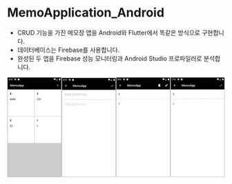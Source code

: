 # MemoApplication_Android
- CRUD 기능을 가진 메모장 앱을 Android와 Flutter에서 똑같은 방식으로 구현합니다.
- 데이터베이스는 Firebase를 사용합니다.
- 완성된 두 앱을 Firebase 성능 모니터링과 Android Studio 프로파일러로 분석합니다.

<img src="img/1.png" width="25%"><img src="img/2.png" width="25%"><img src="img/3.png" width="25%"><img src="img/4.png" width="25%">